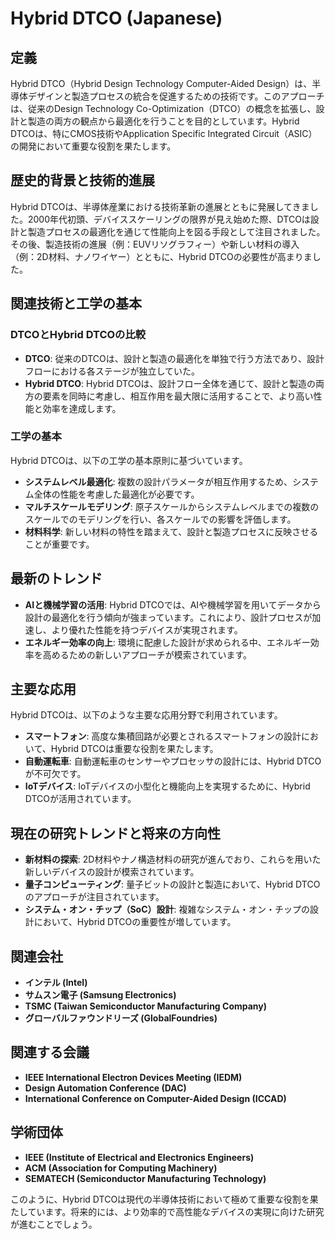 # Hybrid DTCO (Japanese)

## 定義
Hybrid DTCO（Hybrid Design Technology Computer-Aided Design）は、半導体デザインと製造プロセスの統合を促進するための技術です。このアプローチは、従来のDesign Technology Co-Optimization（DTCO）の概念を拡張し、設計と製造の両方の観点から最適化を行うことを目的としています。Hybrid DTCOは、特にCMOS技術やApplication Specific Integrated Circuit（ASIC）の開発において重要な役割を果たします。

## 歴史的背景と技術的進展
Hybrid DTCOは、半導体産業における技術革新の進展とともに発展してきました。2000年代初頭、デバイススケーリングの限界が見え始めた際、DTCOは設計と製造プロセスの最適化を通じて性能向上を図る手段として注目されました。その後、製造技術の進展（例：EUVリソグラフィー）や新しい材料の導入（例：2D材料、ナノワイヤー）とともに、Hybrid DTCOの必要性が高まりました。

## 関連技術と工学の基本
### DTCOとHybrid DTCOの比較
- **DTCO**: 従来のDTCOは、設計と製造の最適化を単独で行う方法であり、設計フローにおける各ステージが独立していた。
- **Hybrid DTCO**: Hybrid DTCOは、設計フロー全体を通じて、設計と製造の両方の要素を同時に考慮し、相互作用を最大限に活用することで、より高い性能と効率を達成します。

### 工学の基本
Hybrid DTCOは、以下の工学の基本原則に基づいています。
- **システムレベル最適化**: 複数の設計パラメータが相互作用するため、システム全体の性能を考慮した最適化が必要です。
- **マルチスケールモデリング**: 原子スケールからシステムレベルまでの複数のスケールでのモデリングを行い、各スケールでの影響を評価します。
- **材料科学**: 新しい材料の特性を踏まえて、設計と製造プロセスに反映させることが重要です。

## 最新のトレンド
- **AIと機械学習の活用**: Hybrid DTCOでは、AIや機械学習を用いてデータから設計の最適化を行う傾向が強まっています。これにより、設計プロセスが加速し、より優れた性能を持つデバイスが実現されます。
- **エネルギー効率の向上**: 環境に配慮した設計が求められる中、エネルギー効率を高めるための新しいアプローチが模索されています。

## 主要な応用
Hybrid DTCOは、以下のような主要な応用分野で利用されています。
- **スマートフォン**: 高度な集積回路が必要とされるスマートフォンの設計において、Hybrid DTCOは重要な役割を果たします。
- **自動運転車**: 自動運転車のセンサーやプロセッサの設計には、Hybrid DTCOが不可欠です。
- **IoTデバイス**: IoTデバイスの小型化と機能向上を実現するために、Hybrid DTCOが活用されています。

## 現在の研究トレンドと将来の方向性
- **新材料の探索**: 2D材料やナノ構造材料の研究が進んでおり、これらを用いた新しいデバイスの設計が模索されています。
- **量子コンピューティング**: 量子ビットの設計と製造において、Hybrid DTCOのアプローチが注目されています。
- **システム・オン・チップ（SoC）設計**: 複雑なシステム・オン・チップの設計において、Hybrid DTCOの重要性が増しています。

## 関連会社
- **インテル (Intel)**
- **サムスン電子 (Samsung Electronics)**
- **TSMC (Taiwan Semiconductor Manufacturing Company)**
- **グローバルファウンドリーズ (GlobalFoundries)**

## 関連する会議
- **IEEE International Electron Devices Meeting (IEDM)**
- **Design Automation Conference (DAC)**
- **International Conference on Computer-Aided Design (ICCAD)**

## 学術団体
- **IEEE (Institute of Electrical and Electronics Engineers)**
- **ACM (Association for Computing Machinery)**
- **SEMATECH (Semiconductor Manufacturing Technology)**

このように、Hybrid DTCOは現代の半導体技術において極めて重要な役割を果たしています。将来的には、より効率的で高性能なデバイスの実現に向けた研究が進むことでしょう。